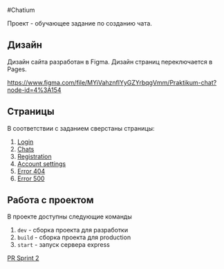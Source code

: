 #Chatium

Проект - обучающее задание по созданию чата.

## Дизайн

Дизайн сайта разработан в Figma. Дизайн страниц переключается в Pages.

https://www.figma.com/file/MYiVahznflYyGZYrbqgVmm/Praktikum-chat?node-id=4%3A154

## Страницы

В соответствии с заданием сверстаны страницы:

1. [Login](https://vigilant-tesla-d40b91.netlify.app/)
2. [Chats](https://vigilant-tesla-d40b91.netlify.app/#chats)
3. [Registration](https://vigilant-tesla-d40b91.netlify.app/#registration)
4. [Account settings](https://vigilant-tesla-d40b91.netlify.app/#account) 
5. [Error 404](https://vigilant-tesla-d40b91.netlify.app/#page404) 
6. [Error 500](https://vigilant-tesla-d40b91.netlify.app/#page500)

## Работа с проектом
В проекте доступны следующие команды

1. `dev` - сборка проекта для разработки
2. `build` - сборка проекта для production
3. `start` - запуск сервера express

[PR Sprint 2](https://github.com/Webprogram8/middle.messenger.praktikum.yandex/pull/2)